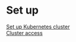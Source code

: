 # Set up
[Set up Kubernetes cluster](kubernetes-cluster-setup/setup.md)  
[Cluster access](kubernetes-cluster-setup/permissions.md)
